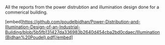 All the reports from the power distrubtion and illumination design done for a commerical building. 

[embed]https://github.com/poudelbidhan/Power-Distribution-and-Illumination-Design-of-an-Industrial-Building/blob/5b5fb131427da336983b2640d454cba2bd0cdaec/Illumination(Bidhan%20Poudel).pdf[/embed]
